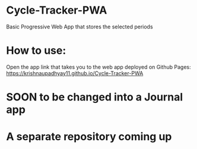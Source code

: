 # Cycle-Tracker-PWA
Basic Progressive Web App that stores the selected periods

# How to use:
Open the app link that takes you to the web app deployed on Github Pages:
https://krishnaupadhyay11.github.io/Cycle-Tracker-PWA
# SOON to be changed into a Journal app
# A separate repository coming up
